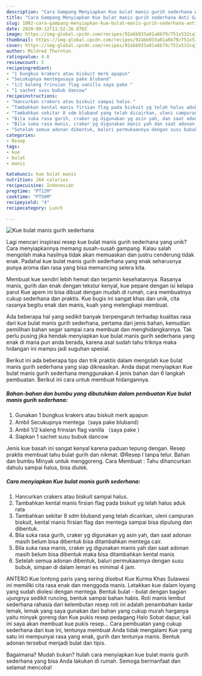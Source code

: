 ```yaml
---
description: "Cara Gampang Menyiapkan Kue bulat manis gurih sederhana Anti Gagal"
title: "Cara Gampang Menyiapkan Kue bulat manis gurih sederhana Anti Gagal"
slug: 1002-cara-gampang-menyiapkan-kue-bulat-manis-gurih-sederhana-anti-gagal
date: 2020-09-12T11:52:26.876Z
image: https://img-global.cpcdn.com/recipes/92abb933a01a6b79/751x532cq70/kue-bulat-manis-gurih-sederhana-foto-resep-utama.jpg
thumbnail: https://img-global.cpcdn.com/recipes/92abb933a01a6b79/751x532cq70/kue-bulat-manis-gurih-sederhana-foto-resep-utama.jpg
cover: https://img-global.cpcdn.com/recipes/92abb933a01a6b79/751x532cq70/kue-bulat-manis-gurih-sederhana-foto-resep-utama.jpg
author: Mildred Thornton
ratingvalue: 4.6
reviewcount: 5
recipeingredient:
- "1 bungkus krakers atau biskuit merk apapun"
- "Secukupnya mentegasaya pake bluband"
- "1/2 kaleng frinsian flag vanilla saya pake "
- "1 sachet susu bubuk dancow"
recipeinstructions:
- "Hancurkan crakers atau biskuit sampai halus."
- "Tambahkan kental manis firsian flag pada biskuit yg telah halus aduk rata"
- "Tambahkan sekitar 8 sdm bluband yang telah dicairkan, uleni campuran biskuit, kental manis firsian flag dan mentega sampai bisa dipulung dan dibentuk."
- "Bila suka rasa gurih, craker yg digunakan yg asin yah, dan saat adonan masih belum bisa dibentuk bisa ditambahkan mentega cair."
- "Bila suka rasa manis, craker yg digunakan manis yah dan saat adonan masih belum bisa dibentuk maka bisa ditambahkan kental manis"
- "Setelah semua adonan dibentuk, baluri permukaannya dengan susu bubuk, simpan di dalam lemari es minimal 4 jam."
categories:
- Resep
tags:
- kue
- bulat
- manis

katakunci: kue bulat manis 
nutrition: 264 calories
recipecuisine: Indonesian
preptime: "PT12M"
cooktime: "PT56M"
recipeyield: "4"
recipecategory: Lunch

---
```



![Kue bulat manis gurih sederhana](https://img-global.cpcdn.com/recipes/92abb933a01a6b79/751x532cq70/kue-bulat-manis-gurih-sederhana-foto-resep-utama.jpg)

Lagi mencari inspirasi resep kue bulat manis gurih sederhana yang unik? Cara menyiapkannya memang susah-susah gampang. Kalau salah mengolah maka hasilnya tidak akan memuaskan dan justru cenderung tidak enak. Padahal kue bulat manis gurih sederhana yang enak seharusnya punya aroma dan rasa yang bisa memancing selera kita.

Membuat kue sendiri lebih hemat dan terjamin kesehatannya. Rasanya manis, gurih dan enak dengan tekstur kenyal, kue pepare dengan isi kelapa parut Kue apem ini bisa dibuat dengan mudah di rumah, cara membuatnya cukup sederhana dan praktis. Kue bugis ini sangat khas dan unik, cita rasanya begitu enak dan manis, kuah yang melengkapi membuat.

Ada beberapa hal yang sedikit banyak berpengaruh terhadap kualitas rasa dari kue bulat manis gurih sederhana, pertama dari jenis bahan, kemudian pemilihan bahan segar sampai cara membuat dan menghidangkannya. Tak perlu pusing jika hendak menyiapkan kue bulat manis gurih sederhana yang enak di mana pun anda berada, karena asal sudah tahu triknya maka hidangan ini mampu jadi suguhan spesial.


Berikut ini ada beberapa tips dan trik praktis dalam mengolah kue bulat manis gurih sederhana yang siap dikreasikan. Anda dapat menyiapkan Kue bulat manis gurih sederhana menggunakan 4 jenis bahan dan 6 langkah pembuatan. Berikut ini cara untuk membuat hidangannya.

<!--inarticleads1-->

##### Bahan-bahan dan bumbu yang dibutuhkan dalam pembuatan Kue bulat manis gurih sederhana:

1. Gunakan 1 bungkus krakers atau biskuit merk apapun
1. Ambil Secukupnya mentega（saya pake bluband）
1. Ambil 1/2 kaleng frinsian flag vanilla （saya pake ）
1. Siapkan 1 sachet susu bubuk dancow


Jenis kue basah ini sangat kenyal karena paduan tepung dengan. Resep praktis membuat tahu bulat gurih dan nikmat. @Resep I tanpa telur. Bahan dan bumbu Minyak untuk menggoreng. Cara Membuat : Tahu dihancurkan dahulu sampai halus, bisa diulek. 

<!--inarticleads2-->

##### Cara menyiapkan Kue bulat manis gurih sederhana:

1. Hancurkan crakers atau biskuit sampai halus.
1. Tambahkan kental manis firsian flag pada biskuit yg telah halus aduk rata
1. Tambahkan sekitar 8 sdm bluband yang telah dicairkan, uleni campuran biskuit, kental manis firsian flag dan mentega sampai bisa dipulung dan dibentuk.
1. Bila suka rasa gurih, craker yg digunakan yg asin yah, dan saat adonan masih belum bisa dibentuk bisa ditambahkan mentega cair.
1. Bila suka rasa manis, craker yg digunakan manis yah dan saat adonan masih belum bisa dibentuk maka bisa ditambahkan kental manis
1. Setelah semua adonan dibentuk, baluri permukaannya dengan susu bubuk, simpan di dalam lemari es minimal 4 jam.


ANTERO Kue lontong paris yang sering disebut Kue Kurma Khas Sulawesi ini memiliki cita rasa enak dan menggoda manis. Letakkan kue dalam loyang yang sudah diolesi dengan mentega. Bentuk bulat - bulat dengan bagian ujungnya sedikit runcing, bentuk sampai bahan habis. Roti manis lembut sederhana rahasia dari kelembutan resep roti ini adalah penambahan kadar lemak, lemak yang saya gunakan dari bahan yang cukup murah harganya yaitu minyak goreng dan Kue pukis resep pedagang Halo Sobat dapur, kali ini saya akan membuat kue pukis resep… Cara pembuatan yang cukup sederhana dari kue ini, tentunya membuat Anda tidak mengalami Kue yang satu ini mempunyai rasa yang enak, gurih dan tentunya manis. Bentuk adonan tersebut menjadi bulat dan tipis. 

Bagaimana? Mudah bukan? Itulah cara menyiapkan kue bulat manis gurih sederhana yang bisa Anda lakukan di rumah. Semoga bermanfaat dan selamat mencoba!

